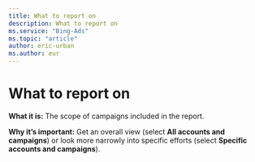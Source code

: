 ```yaml
---
title: What to report on
description: What to report on
ms.service: "Bing-Ads"
ms.topic: "article"
author: eric-urban
ms.author: eur
---
```


# What to report on

**What it is:** The scope of campaigns included in the report.

**Why it’s important:**     Get an overall view (select **All accounts and campaigns**) or look more narrowly into specific efforts (select **Specific accounts and campaigns**).


